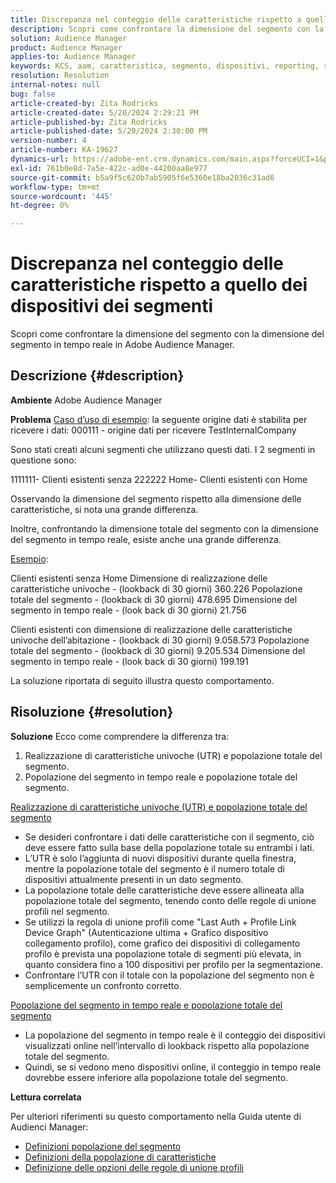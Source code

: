 ```yaml
---
title: Discrepanza nel conteggio delle caratteristiche rispetto a quello dei dispositivi dei segmenti
description: Scopri come confrontare la dimensione del segmento con la dimensione del segmento in tempo reale in Adobe Audience Manager.
solution: Audience Manager
product: Audience Manager
applies-to: Audience Manager
keywords: KCS, aam, caratteristica, segmento, dispositivi, reporting, realizzazioni di caratteristiche univoche, popolazione totale dei segmenti, popolazione dei segmenti in tempo reale, popolazione totale delle caratteristiche, best practice, discrepanza, conteggio caratteristiche rispetto a dispositivi dei segmenti, Adobe Audience Manager
resolution: Resolution
internal-notes: null
bug: false
article-created-by: Zita Rodricks
article-created-date: 5/20/2024 2:29:21 PM
article-published-by: Zita Rodricks
article-published-date: 5/20/2024 2:30:00 PM
version-number: 4
article-number: KA-19627
dynamics-url: https://adobe-ent.crm.dynamics.com/main.aspx?forceUCI=1&pagetype=entityrecord&etn=knowledgearticle&id=6c329356-b516-ef11-9f8a-6045bd006b25
exl-id: 761b0e8d-7a5e-422c-ad0e-44200aa8e977
source-git-commit: b5a9f5c620b7ab5905f6e5360e18ba2036c31ad6
workflow-type: tm+mt
source-wordcount: '445'
ht-degree: 0%

---
```


# Discrepanza nel conteggio delle caratteristiche rispetto a quello dei dispositivi dei segmenti


Scopri come confrontare la dimensione del segmento con la dimensione del segmento in tempo reale in Adobe Audience Manager.

## Descrizione {#description}


<b>Ambiente</b>
Adobe Audience Manager

<b>Problema</b>
<u>Caso d’uso di esempio</u>: la seguente origine dati è stabilita per ricevere i dati: 000111 - origine dati per ricevere TestInternalCompany

Sono stati creati alcuni segmenti che utilizzano questi dati. I 2 segmenti in questione sono:

1111111- Clienti esistenti senza 222222 Home- Clienti esistenti con Home

Osservando la dimensione del segmento rispetto alla dimensione delle caratteristiche, si nota una grande differenza.

Inoltre, confrontando la dimensione totale del segmento con la dimensione del segmento in tempo reale, esiste anche una grande differenza.

<u>Esempio</u>:

Clienti esistenti senza Home Dimensione di realizzazione delle caratteristiche univoche - (lookback di 30 giorni) 360.226 Popolazione totale del segmento - (lookback di 30 giorni) 478.695 Dimensione del segmento in tempo reale - (look back di 30 giorni) 21.756

Clienti esistenti con dimensione di realizzazione delle caratteristiche univoche dell’abitazione - (lookback di 30 giorni) 9.058.573 Popolazione totale del segmento - (lookback di 30 giorni) 9.205.534 Dimensione del segmento in tempo reale - (look back di 30 giorni) 199.191



La soluzione riportata di seguito illustra questo comportamento.


## Risoluzione {#resolution}


<b>Soluzione</b>
Ecco come comprendere la differenza tra:
1. Realizzazione di caratteristiche univoche (UTR) e popolazione totale del segmento.
2. Popolazione del segmento in tempo reale e popolazione totale del segmento.



<u>Realizzazione di caratteristiche univoche (UTR) e popolazione totale del segmento</u>

- Se desideri confrontare i dati delle caratteristiche con il segmento, ciò deve essere fatto sulla base della popolazione totale su entrambi i lati.
- L’UTR è solo l’aggiunta di nuovi dispositivi durante quella finestra, mentre la popolazione totale del segmento è il numero totale di dispositivi attualmente presenti in un dato segmento.
- La popolazione totale delle caratteristiche deve essere allineata alla popolazione totale del segmento, tenendo conto delle regole di unione profili nel segmento.
- Se utilizzi la regola di unione profili come &quot;Last Auth + Profile Link Device Graph&quot; (Autenticazione ultima + Grafico dispositivo collegamento profilo), come grafico dei dispositivi di collegamento profilo è prevista una popolazione totale di segmenti più elevata, in quanto considera fino a 100 dispositivi per profilo per la segmentazione.
- Confrontare l’UTR con il totale con la popolazione del segmento non è semplicemente un confronto corretto.




<u>Popolazione del segmento in tempo reale e popolazione totale del segmento</u>

- La popolazione del segmento in tempo reale è il conteggio dei dispositivi visualizzati online nell’intervallo di lookback rispetto alla popolazione totale del segmento.
- Quindi, se si vedono meno dispositivi online, il conteggio in tempo reale dovrebbe essere inferiore alla popolazione totale del segmento.




<b>Lettura correlata</b>

Per ulteriori riferimenti su questo comportamento nella Guida utente di Audienci Manager:

- [Definizioni popolazione del segmento](https://experienceleague.adobe.com/docs/audience-manager/user-guide/features/segments/segment-builder-data.html?lang=en)
- [Definizioni della popolazione di caratteristiche](https://experienceleague.adobe.com/docs/audience-manager/user-guide/features/traits/trait-details-page.html?lang=it)
- [Definizione delle opzioni delle regole di unione profili](https://experienceleague.adobe.com/docs/audience-manager/user-guide/features/profile-merge-rules/merge-rule-definitions.html?lang=en)
